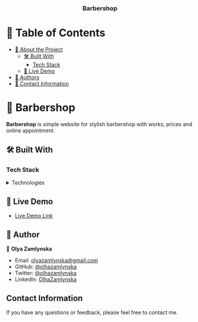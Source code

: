 <div align="center">
  <h3><b>Barbershop</b></h3>
</div>

<!-- TABLE OF CONTENTS -->

# 📗 Table of Contents

- [📖 About the Project](#about-project)
  - [🛠 Built With](#built-with)
    - [Tech Stack](#tech-stack)
  - [🚀 Live Demo](#live-demo)
- [👥 Authors](#authors)
- [🙏 Contact Information](#contact-information)

<!-- PROJECT DESCRIPTION -->

# 📖 Barbershop <a name="about-project"></a>

**Barbershop** is simple website for stylish barbershop with works, prices and
online appointment.

## 🛠 Built With <a name="built-with"></a>

### Tech Stack <a name="tech-stack"></a>

<details>
  <summary>Technologies</summary>
  <ul>
    <li><a href="https://html.spec.whatwg.org/multipage/">HTML</a></li>
    <li><a href="https://ru.wikipedia.org/wiki/CSS">CSS</a></li>
    <li><a href="http://sass-lang.com/">SASS</a></li>
    <li><a href="https://www.ecma-international.org/publications-and-standards/standards/ecma-262/">JS</a></li>

  </ul>
</details>

<!-- LIVE DEMO -->

## 🚀 Live Demo <a name="live-demo"></a>

- [Live Demo Link](https://olhazamlynska.github.io/barbershop/)

<!-- AUTHORS -->

## 👥 Author <a name="author"></a>

👤 **Olya Zamlynska**

- Email: [olyazamlynska@gmail.com](mailto:olhazamlynska@gmail.com)
- GitHub: [@olhazamlynska](https://github.com/olhazamlynska)
- Twitter: [@olhazamlynska](https://twitter.com/olhazamlynska)
- LinkedIn: [OlhaZamlynska](https://www.linkedin.com/in/olhazamlynska)

## Contact Information <a name="contact-information"></a>

If you have any questions or feedback, please feel free to contact me.
